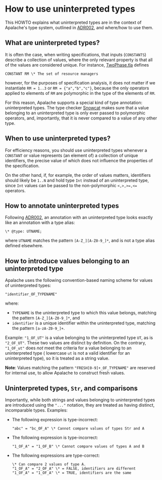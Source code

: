 # How to use uninterpreted types

This HOWTO explains what uninterpreted types are in the context of Apalache's type system, outlined in [ADR002][], and where/how to use them.

## What are uninterpreted types?
It is often the case, when writing specifications, that inputs (`CONSTANTS`) describe a collection of values, where the only relevant property is that all of the values are considered unique. For instance, [TwoPhase.tla][] defines 
```tla
CONSTANT RM \* The set of resource managers
```
however, for the purposes of specification analysis, it does not matter if we instantiate 
`RM = 1..3` or `RM = {"a","b","c"}`, because the only operators applied to elements of `RM` are polymorphic in the type of the elements of `RM`.

For this reason, Apalache supports a special kind of type annotation: uninterpreted types. 
The type checker [Snowcat][] makes sure that a value belonging to an uninterpreted type is only ever passed to polymorphic operators, and, importantly, that it is never compared to a value of any other type. 

## When to use uninterpreted types?

For efficiency reasons, you should use uninterpreted types whenever a `CONSTANT` or value represents (an element of) a collection of unique identifiers, the precise value of which does not influence the properties of the specification.

On the other hand, if, for example, the order of values matters, identifiers should likely be `1..N` and hold type `Int` instead of an uninterpreted type, since `Int` values can be passed to the non-polymorphic `<,>,>=,<=` operators.

## How to annotate uninterpreted types
Following [ADR002][], an annotation with an uninterpreted type looks exactly like an annotation with a type alias:
```tla
\* @type: UTNAME;
```

where `UTNAME` matches the pattern `[A-Z_][A-Z0-9_]*`, and is not a type alias defined elsewhere.

## How to introduce values belonging to an uninterpreted type
Apalache uses the following convention-based naming scheme for values of uninterpreted types:
```tla
"identifier_OF_TYPENAME"
```
where:
  - `TYPENAME` is the uninterpreted type to which this value belongs, matching the pattern `[A-Z_][A-Z0-9_]*`, and
  - `identifier` is a unique identifier within the uninterpreted type, matching the pattern `[a-zA-Z0-9_]+`.

Example: `"1_OF_UT"` is a value belonging to the uninterpreted type `UT`, as is `"2_OF_UT"`. These two values are distinct by definition. On the contrary,
`"1_OF_ut"` does _not_ meet the criteria for a value belonging to an uninterpreted type ( lowercase `ut` is not a valid identifier for an uninterpreted type), so it is treated as a string value.

**Note**: Values matching the pattern `"FRESH[0-9]+_OF_TYPENAME"` are reserved for internal use, to allow Apalache to construct fresh values.

## Uninterpreted types, `Str`, and comparisons
Importantly, while both strings and values belonging to uninterpreted types are introduced using the `"..."` notation, they are treated as having distinct, incomparable types.
Examples:
  - The following expression is type-incorrect:
    ```tla 
    "abc" = "bc_OF_A" \* Cannot compare values of types Str and A
    ```
  - The following expression is type-incorrect:
    ```tla 
    "1_OF_A" = "1_OF_B" \* Cannot compare values of types A and B
    ```
- The following expressions are type-correct:
    ```tla 
    \* Can compare 2 values of type A. 
    "1_OF_A" = "2_OF_A" \* = FALSE, identifiers are different
    "1_OF_A" = "1_OF_A" \* = TRUE, identifiers are the same
    ```



[ADR002]: ../adr/002adr-types.md
[Snowcat]: ../apalache/typechecker-snowcat.md 
[TwoPhase.tla]: https://github.com/tlaplus/Examples/blob/master/specifications/transaction_commit/TwoPhase.tla
